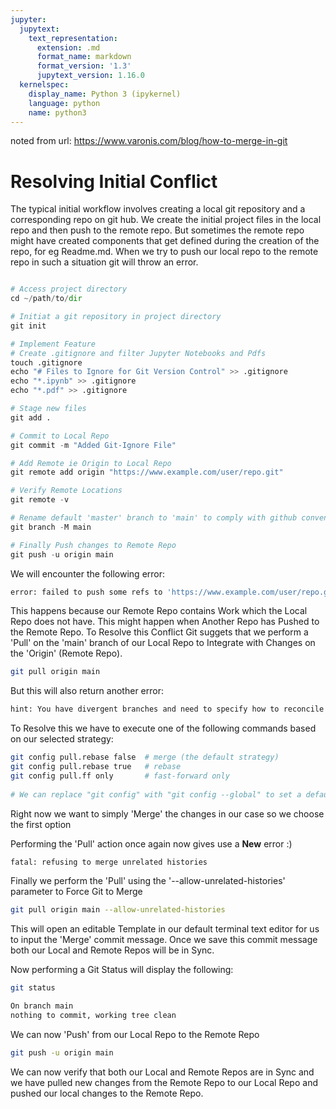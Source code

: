 ```yaml
---
jupyter:
  jupytext:
    text_representation:
      extension: .md
      format_name: markdown
      format_version: '1.3'
      jupytext_version: 1.16.0
  kernelspec:
    display_name: Python 3 (ipykernel)
    language: python
    name: python3
---
```


noted from url: https://www.varonis.com/blog/how-to-merge-in-git

<!-- #region jp-MarkdownHeadingCollapsed=true -->
# Resolving Initial Conflict

The typical initial workflow involves creating a local git repository and a corresponding repo on git hub. We create the initial project files in the local repo and then push to the remote repo. But sometimes the remote repo might have created components that get defined during the creation of the repo, for eg Readme.md. When we try to push our local repo to the remote repo in such a situation git will throw an error.

```python

# Access project directory
cd ~/path/to/dir

# Initiat a git repository in project directory
git init

# Implement Feature
# Create .gitignore and filter Jupyter Notebooks and Pdfs
touch .gitignore
echo "# Files to Ignore for Git Version Control" >> .gitignore
echo "*.ipynb" >> .gitignore
echo "*.pdf" >> .gitignore

# Stage new files
git add .

# Commit to Local Repo
git commit -m "Added Git-Ignore File"

# Add Remote ie Origin to Local Repo 
git remote add origin "https://www.example.com/user/repo.git"

# Verify Remote Locations
git remote -v

# Rename default 'master' branch to 'main' to comply with github conventions
git branch -M main

# Finally Push changes to Remote Repo
git push -u origin main


```

We will encounter the following error:

```bash
error: failed to push some refs to 'https://www.example.com/user/repo.git'
```

This happens because our Remote Repo contains Work which the Local Repo does not have. This might happen when Another Repo has Pushed to the Remote Repo. To Resolve this Conflict Git suggets that we perform a 'Pull' on the 'main' branch of our Local Repo to Integrate with Changes on the 'Origin' (Remote Repo).

```bash
git pull origin main
```

But this will also return another error:

```bash
hint: You have divergent branches and need to specify how to reconcile them.
```

To Resolve this we have to execute one of the following commands based on our selected strategy: 

```bash
git config pull.rebase false  # merge (the default strategy)
git config pull.rebase true   # rebase
git config pull.ff only       # fast-forward only
 
# We can replace "git config" with "git config --global" to set a default preference for all repositories.
```

Right now we want to simply 'Merge' the changes in our case so we choose the first option

Performing the 'Pull' action once again now gives use a **New** error :)

```bash
fatal: refusing to merge unrelated histories
```

Finally we perform the 'Pull' using the '--allow-unrelated-histories' parameter to Force Git to Merge

```bash
git pull origin main --allow-unrelated-histories
```

This will open an editable Template in our default terminal text editor for us to input the 'Merge' commit message. Once we save this commit message both our Local and Remote Repos will be in Sync.

Now performing a Git Status will display the following:
```bash
git status

On branch main
nothing to commit, working tree clean

```

We can now 'Push' from our Local Repo to the Remote Repo

```bash
git push -u origin main
```

We can now verify that both our Local and Remote Repos are in Sync and we have pulled new changes from the Remote Repo to our Local Repo and pushed our local changes to the Remote Repo.
<!-- #endregion -->
